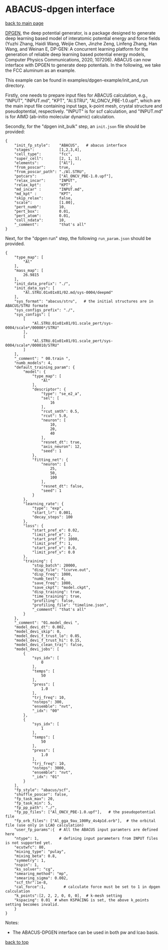 # ABACUS-dpgen interface

[back to main page](../../README.md)

[DPGEN](https://github.com/deepmodeling), the deep potential generator, is a package designed to generate deep learning based model of interatomic potential energy and force fields (Yuzhi Zhang, Haidi Wang, Weijie Chen, Jinzhe Zeng, Linfeng Zhang, Han Wang, and Weinan E, DP-GEN: A concurrent learning platform for the generation of reliable deep learning based potential energy models, Computer Physics Communications, 2020, 107206). ABACUS can now interface with DPGEN to generate deep potentials. In the following, we take the FCC aluminum as an example.

This example can be found in examples/dpgen-example/init_and_run directory.

Firstly, one needs to prepare input files for ABACUS calculation, e.g., “INPUT”, "INPUT.md", "KPT", "Al.STRU", "Al_ONCV_PBE-1.0.upf", which are the main input file containing input tags, k-point mesh, crystal structure and pseudoptential, respectively. "INPUT" is for scf calculation, and "INPUT.md" is for AIMD (ab-initio molecular dynamic) calculation.

Secondly, for the "dpgen init_bulk" step, an `init.json` file should be provided:


```
{
    "init_fp_style":    "ABACUS",   # abacus interface
    "stages":           [1,2,3,4],
    "cell_type":        "fcc",
    "super_cell":       [2, 1, 1],
    "elements":         ["Al"],
    "from_poscar":      true,
    "from_poscar_path": "./Al.STRU",
    "potcars":          ["Al_ONCV_PBE-1.0.upf"],
    "relax_incar":      "INPUT",
    "relax_kpt":        "KPT",
    "md_incar" :        "INPUT.md",
    "md_kpt" :          "KPT",
    "skip_relax":       false,
    "scale":            [1.00],
    "pert_numb":        10,
    "pert_box":         0.01,
    "pert_atom":        0.01,
    "coll_ndata":       10,
    "_comment":         "that's all"
}
```

Next, for the "dpgen run" step, the following `run_param.json` should be provided.
```
{
    "type_map": [
        "Al"
    ],
    "mass_map": [
        26.9815
    ],
    "init_data_prefix": "./",
    "init_data_sys": [
        "Al.STRU.01x01x01/02.md/sys-0004/deepmd"
    ],
    "sys_format": "abacus/stru",   # the initial structures are in ABACUS/STRU formate
    "sys_configs_prefix": "./",
    "sys_configs": [
        [
            "Al.STRU.01x01x01/01.scale_pert/sys-0004/scale*/00000*/STRU" 
        ],
        [
            "Al.STRU.01x01x01/01.scale_pert/sys-0004/scale*/000010/STRU" 
        ]
    ],
    "_comment": " 00.train ",
    "numb_models": 4,
    "default_training_param": {
        "model": {
            "type_map": [
                "Al"
            ],
            "descriptor": {
                "type": "se_e2_a",
                "sel": [
                    16
                ],
                "rcut_smth": 0.5,
                "rcut": 5.0,
                "neuron": [
                    10,
                    20,
                    40
                ],
                "resnet_dt": true,
                "axis_neuron": 12,
                "seed": 1
            },
            "fitting_net": {
                "neuron": [
                    25,
                    50,
                    100
                ],
                "resnet_dt": false,
                "seed": 1
            }
        },
        "learning_rate": {
            "type": "exp",
            "start_lr": 0.001,
            "decay_steps": 100
        },
        "loss": {
            "start_pref_e": 0.02,
            "limit_pref_e": 2,
            "start_pref_f": 1000,
            "limit_pref_f": 1,
            "start_pref_v": 0.0,
            "limit_pref_v": 0.0
        },
        "training": {
            "stop_batch": 20000,
            "disp_file": "lcurve.out",
            "disp_freq": 1000,
            "numb_test": 4,
            "save_freq": 1000,
            "save_ckpt": "model.ckpt",
            "disp_training": true,
            "time_training": true,
            "profiling": false,
            "profiling_file": "timeline.json",
            "_comment": "that's all"
        }
    },
    "_comment": "01.model_devi ",
    "model_devi_dt": 0.002,
    "model_devi_skip": 0,
    "model_devi_f_trust_lo": 0.05,
    "model_devi_f_trust_hi": 0.15,
    "model_devi_clean_traj": false,
    "model_devi_jobs": [
        {
            "sys_idx": [
                0
            ],
            "temps": [
                50
            ],
            "press": [
                1.0
            ],
            "trj_freq": 10,
            "nsteps": 300,
            "ensemble": "nvt",
            "_idx": "00"
        },
        {
            "sys_idx": [
                1
            ],
            "temps": [
                50
            ],
            "press": [
                1.0
            ],
            "trj_freq": 10,
            "nsteps": 3000,
            "ensemble": "nvt",
            "_idx": "01"
        }
    ],
    "fp_style": "abacus/scf",
    "shuffle_poscar": false,
    "fp_task_max": 20,
    "fp_task_min": 5,
    "fp_pp_path": "./",
    "fp_pp_files": ["Al_ONCV_PBE-1.0.upf"],   # the pseudopotential file
    "fp_orb_files": ["Al_gga_9au_100Ry_4s4p1d.orb"],  # the orbital file (use only in LCAO calculation)
    "user_fp_params":{  # All the ABACUS input paramters are defined here
    "ntype": 1,         # defining input parameters from INPUT files is not supported yet.
    "ecutwfc": 80,      
    "mixing_type": "pulay",
    "mixing_beta": 0.8,
    "symmetry": 1,
    "nspin": 1,
    "ks_solver": "cg",
    "smearing_method": "mp",
    "smearing_sigma": 0.002,
    "scf_thr":1e-8,
    "cal_force":1,        # calculate force must be set to 1 in dpgen calculation
    "k_points":[2, 2, 2, 0, 0, 0],  # k-mesh setting
    "kspacing": 0.01  # when KSPACING is set, the above k_points setting becomes invalid.
    }
}
```


Notes:
- The ABACUS-DPGEN interface can be used in both pw and lcao basis.


[back to top](#abacus-wannier90-interface)
